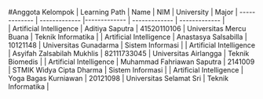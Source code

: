 #Anggota Kelompok
| Learning Path | Name | NIM | University | Major
| ------------- | ------------- |------------- | ------------- | ------------- |  
| Artificial Intelligence | Aditiya Saputra | 41520110106 | Universitas Mercu Buana | Teknik Informatika |
| Artificial Intelligence | Anastasya Salsabilla | 10121148 | Universitas Gunadarma | Sistem Informasi |
| Artificial Intelligence | Asyifah Zalsabilah Mukhlis | 82111733045 | Universitas Airlangga | Teknik Biomedis |
| Artificial Intelligence | Muhammad Fahriawan Saputra | 2141009 | STMIK Widya Cipta Dharma | Sistem Informasi |
| Artificial Intelligence | Yoga Bagas Kurniawan | 20121098 | Universitas Selamat Sri | Teknik Informatika |
